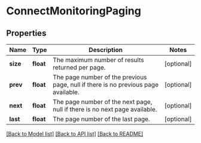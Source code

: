 # ConnectMonitoringPaging

## Properties
Name | Type | Description | Notes
------------ | ------------- | ------------- | -------------
**size** | **float** | The maximum number of results returned per page. | [optional] 
**prev** | **float** | The page number of the previous page, null if there is no previous page available. | [optional] 
**next** | **float** | The page number of the next page, null if there is no next page available. | [optional] 
**last** | **float** | The page number of the last page. | [optional] 

[[Back to Model list]](../../README.md#documentation-for-models) [[Back to API list]](../../README.md#documentation-for-api-endpoints) [[Back to README]](../../README.md)

